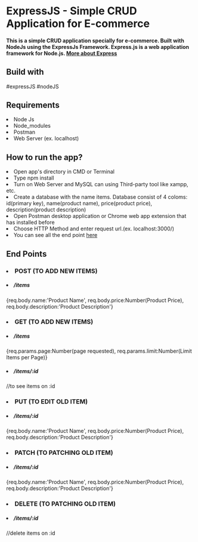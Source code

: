 <h1>ExpressJS - Simple CRUD Application for E-commerce</h1>
<h4>This is a simple CRUD application specially for e-commerce. 
Built with NodeJs using the ExpressJs Framework. Express.js is a web application framework for Node.js. <a href="https://expressjs.com/">More about Express</a></h4>

<h2>Build with</h2>
#expressJS
#nodeJS

<h2>Requirements</h2>
<li>Node Js</li>
<li>Node_modules</li>
<li>Postman</li>
<li>Web Server (ex. localhost)</li>

<h2>How to run the app?</h2>
<li>Open app's directory in CMD or Terminal
<li>Type npm install
<li>Turn on Web Server and MySQL can using Third-party tool like xampp, etc.
<li>Create a database with the name items. Database consist of 4 coloms: id(primary key), name(product name), price(product price), description(product description)
<li>Open Postman desktop application or Chrome web app extension that has installed before
<li>Choose HTTP Method and enter request url.(ex. localhost:3000/)
<li>You can see all the end point <a href='#endpoint'>here</a>

<h2 id='endpoint'>End Points</h2>
<h3><li>POST (TO ADD NEW ITEMS)</h3>
<h5><li>/items</h5>
{req.body.name:'Product Name', req.body.price:Number(Product Price), req.body.description:'Product Description'}

<h3><li>GET (TO ADD NEW ITEMS)</h3>
<h5><li>/items</h5>
{req.params.page:Number(page requested), req.params.limit:Number(Limit Items per Page)}

<h5><li>/items/:id</h5> //to see items on :id


<h3><li>PUT (TO EDIT OLD ITEM)</h3>
<h5><li>/items/:id</h5>
{req.body.name:'Product Name', req.body.price:Number(Product Price), req.body.description:'Product Description'}

<h3><li>PATCH (TO PATCHING OLD ITEM)</h3>
<h5><li>/items/:id</h5>
{req.body.name:'Product Name', req.body.price:Number(Product Price), req.body.description:'Product Description'}

<h3><li>DELETE (TO PATCHING OLD ITEM)</h3>
<h5><li>/items/:id</h5> //delete items on :id
